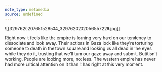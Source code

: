 ```yaml
---
note_type: metamedia
source: undefined
---
```

![[3297620207651528534_3297620202056557229.jpg]]

Right now it feels like the empire is leaning very hard on our tendency to dissociate and look away. Their actions in Gaza look like they’re torturing someone to death in the town square and looking us all dead in the eyes while they do it, trusting that we’ll turn our gaze away and submit. Butitisn’t working. People are looking more, not less. The western empire has never had more critical attention on it than it has right at this very moment.